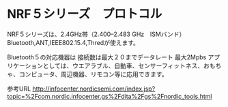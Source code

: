 # NRF５シリーズ　プロトコル

NRF５シリーズは、2.4GHz帯（2.400–2.483 GHz　ISMバンド）　Bluetooth,ANT,IEEE802.15.4,Thredが使えます。

Bluetooth５の対応機器は 接続数は最大２０までデータレート 最大2Mpbs
アプリケーションとしては、ウエアラブル、自動車、センサーフィットネス、おもちゃ、コンピュータ、周辺機器、リモコン等に応用できます。

参考URL
http://infocenter.nordicsemi.com/index.jsp?topic=%2Fcom.nordic.infocenter.gs%2Fdita%2Fgs%2Fnordic_tools.html
